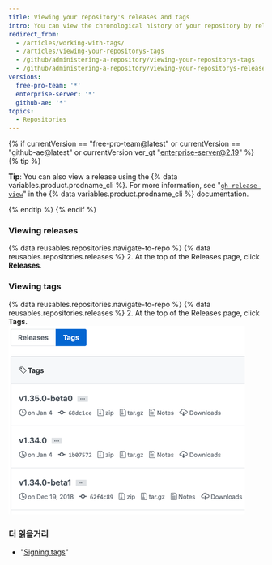 ```yaml
---
title: Viewing your repository's releases and tags
intro: You can view the chronological history of your repository by release name or tag version number.
redirect_from:
  - /articles/working-with-tags/
  - /articles/viewing-your-repositorys-tags
  - /github/administering-a-repository/viewing-your-repositorys-tags
  - /github/administering-a-repository/viewing-your-repositorys-releases-and-tags
versions:
  free-pro-team: '*'
  enterprise-server: '*'
  github-ae: '*'
topics:
  - Repositories
---
```


{% if currentVersion == "free-pro-team@latest" or currentVersion == "github-ae@latest" or currentVersion ver_gt "enterprise-server@2.19" %}
{% tip %}

**Tip**: You can also view a release using the {% data variables.product.prodname_cli %}. For more information, see "[`gh release view`](https://cli.github.com/manual/gh_release_view)" in the {% data variables.product.prodname_cli %} documentation.

{% endtip %}
{% endif %}

### Viewing releases

{% data reusables.repositories.navigate-to-repo %}
{% data reusables.repositories.releases %}
2. At the top of the Releases page, click **Releases**.

### Viewing tags

{% data reusables.repositories.navigate-to-repo %}
{% data reusables.repositories.releases %}
2. At the top of the Releases page, click **Tags**. ![Tags page](/assets/images/help/releases/tags-list.png)

### 더 읽을거리

- "[Signing tags](/articles/signing-tags)"
